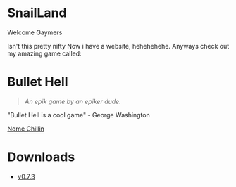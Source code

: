 # SnailLand
Welcome Gaymers

Isn't this pretty nifty
Now i have a website, hehehehehe.
Anyways check out my amazing game called:
# Bullet Hell
> *An epik game by an epiker dude.*

"Bullet Hell is a cool game" - George Washington

[Nome Chillin](./Screenshot1.png)

# Downloads
* [v0.7.3](https://github.com/ASnailman777/SnailLand/releases/tag/BulletHell)
